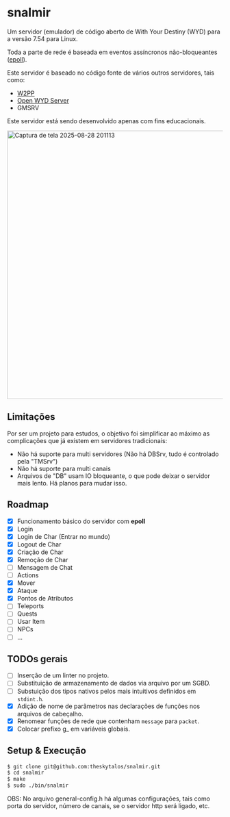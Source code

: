 # snalmir
Um servidor (emulador) de código aberto de With Your Destiny (WYD) para a versão 7.54 para Linux.

Toda a parte de rede é baseada em eventos assíncronos não-bloqueantes ([epoll](https://www.man7.org/linux/man-pages/man7/epoll.7.html)).

Este servidor é baseado no código fonte de vários outros servidores, tais como: 
- [W2PP](https://github.com/ErickAlcan/W2PP)
- [Open WYD Server](https://github.com/Rechdan/Open-WYD-Server)
- GMSRV

Este servidor está sendo desenvolvido apenas com fins educacionais.

<img width="802" height="627" alt="Captura de tela 2025-08-28 201113" src="https://github.com/user-attachments/assets/391c7689-632b-4a88-8d0e-f49692ebac89" />

## Limitações
Por ser um projeto para estudos, o objetivo foi simplificar ao máximo as complicações que já existem em servidores tradicionais:

- Não há suporte para multi servidores (Não há DBSrv, tudo é controlado pela "TMSrv")
- Não há suporte para multi canais
- Arquivos de "DB" usam IO bloqueante, o que pode deixar o servidor mais lento. Há planos para mudar isso.

## Roadmap
- [x] Funcionamento básico do servidor com **epoll**
- [x] Login
- [x] Login de Char (Entrar no mundo)
- [x] Logout de Char
- [x] Criação de Char
- [x] Remoção de Char
- [ ] Mensagem de Chat
- [ ] Actions
- [x] Mover
- [x] Ataque
- [x] Pontos de Atributos
- [ ] Teleports
- [ ] Quests
- [ ] Usar Item
- [ ] NPCs
- [ ] ...

## TODOs gerais
- [ ] Inserção de um linter no projeto.
- [ ] Substituição de armazenamento de dados via arquivo por um SGBD.
- [ ] Substuição dos tipos nativos pelos mais intuitivos definidos em `stdint.h`.
- [x] Adição de nome de parãmetros nas declarações de funções nos arquivos de cabeçalho.
- [x] Renomear funções de rede que contenham `message` para `packet`.
- [x] Colocar prefixo g_ em variáveis globais.

## Setup & Execução
```bash
$ git clone git@github.com:theskytalos/snalmir.git
$ cd snalmir
$ make
$ sudo ./bin/snalmir
```
OBS: No arquivo general-config.h há algumas configurações, tais como porta do servidor, número de canais, se o servidor http será ligado, etc.

